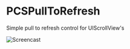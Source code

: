 PCSPullToRefresh
================

Simple pull to refresh control for UIScrollView's

![Screencast](https://raw.github.com/pchensoftware/PCSPullToRefresh/master/Docs/Screencast.gif)
